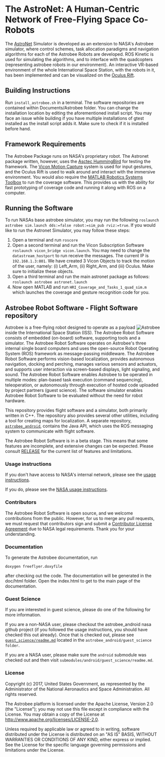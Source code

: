 # The AstroNet: A Human-Centric Network of Free-Flying Space Co-Robots
The [AstroNet](https://www.nasa.gov/directorates/spacetech/strg/ecf2016/AstroNet.html) Simulator is developed as an extension to NASA's Astrobee simulator, where control schemes, task allocation paradigms and navigation algorithms for each of the Astrobee Robots are developed. ROS Kinetic is used for simulating the algorithms, and to interface with the quadcopters (representing astrobee robots in our environment). An interactive VR-based environment of the whole International Space Station, with the robots in it, has been implemented and can be visualized on the [Oculus Rift](https://www.oculus.com/rift/).

## Building Instructions
Run ```install_astrobee.sh``` in a terminal. The software repositories are contained within Documents/Astrobee folder. You can change the installation location by editing the aforementioned install script. You may face an issue while building if you have multiple installations of gtest installed as the install script adds it. Make sure to check if it is installed before hand.

## Framework Requirements
The Astrobee Package runs on NASA's proprietary robot. The Astronet package written, however, uses the [Asctec HummingBird](http://www.asctec.de/en/uav-uas-drones-rpas-roav/asctec-hummingbird/) for testing the framework. The [Vicon Motion Capture](https://www.vicon.com/) system is used for input gestures, and the Oculus Rift is used to walk around and interact with the immersive environment. You would also require the [MATLAB Robotics Systems Toolbox](https://www.mathworks.com/products/robotics.html) to run the coverage software. This provides us with the ability for fast prototyping of coverage code and running it along with ROS on a computer.

## Running the Software
To run NASAs base astrobee simulator, you may run the following ```roslaunch astrobee sim.launch dds:=false robot:=sim_pub rviz:=true```.
If you would like to run the Astronet Simulator, you may follow these steps:
1. Open a terminal and run ```roscore```
2. Open a second terminal and run the Vicon Subscription Software ```roslaunch vicon_bridge vicon.launch```. You may need to change the ```datastream_hostport``` to run receive the messages. The current IP is ```192.168.1.3:801```. We have created 3 Vicon Objects to track the motion of the user, namely: (i) Left_Arm, (ii) Right_Arm, and (iii) Oculus. Make sure to initialize these objects.
3. Open a third terminal and run the main astronet package as follows: ```roslaunch astrobee astronet.launch```
4. Now open MATLAB and run ```HRI_Coverage_and_Tasks_1_quad_sim.m``` which launches the coverage and gesture recognition code for you. 

## Astrobee Robot Software - Flight Software repository

<p>
<img src="doc/images/astrobee.png" srcset="../images/astrobee.png 1x" title="Astrobee" align="right" style="display: inline"/>
Astrobee is a free-flying robot designed to operate as a payload inside
the International Space Station (ISS). The Astrobee Robot Software consists of
embedded (on-board) software, supporting tools and a simulator. The Astrobee
Robot Software operates on Astrobee's three internal single board computers and
uses the open-source Robot Operating System (ROS) framework as message-passing
middleware. The Astrobee Robot Software performs vision-based localization,
provides autonomous navigation, docking and perching, manages various sensors
and actuators, and supports user interaction via screen-based displays, light
signaling, and sound. The Astrobee Robot Software enables Astrobee to be
operated in multiple modes: plan-based task execution (command sequencing),
teleoperation, or autonomously through execution of hosted code uploaded by
project partners (guest science). The software simulator enables Astrobee Robot
Software to be evaluated without the need for robot hardware.
</p>

This repository provides flight software and a simulator, both primarily written
in C++. The repository also provides several other utilities, including a tool
for creating maps for localization. A separate repository,
[`astrobee_android`](https://github.com/nasa/astrobee_android), contains the
Java API, which uses the ROS messaging system to communicate with flight
software.

The Astrobee Robot Software is in a beta stage. This means that some
features are incomplete, and extensive changes can be expected. Please consult
[RELEASE](RELEASE.md) for the current list of features and limitations.

### Usage instructions

If you don't have access to NASA's internal network, please see the
[usage instructions](INSTALL.md).

If you do, please see the [NASA usage instructions](NASA_INSTALL.md).

### Contributors

The Astrobee Robot Software is open source, and we welcome contributions
from the public. However, for us to merge any pull requests, we must request
that contributors sign and submit a [Contributor License Agreement](https://www.nasa.gov/sites/default/files/atoms/files/astrobee_individual_contributor_license_agreement.pdf)
due to NASA legal requirements. Thank you for your understanding.

### Documentation
To generate the Astrobee documentation, run

    doxygen freeflyer.doxyfile

after checking out the code. The documentation will be generated in the doc/html
folder. Open the index.html to get to the main page of the documentation.

### Guest Science

If you are interested in guest science, please do one of the following for more
information.

If you are a non-NASA user, please checkout the astrobee_android nasa github
project (if you followed the usage instructions, you should have checked this
out already). Once that is checked out, please see
[`guest_science/readme.md`](https://github.com/nasa/astrobee_android/blob/HEAD/guest_science/readme.md)
located in the `astrobee_android/guest_science folder`.

If you are a NASA user, please make sure the `android` submodule was checked out
and then visit `submodules/android/guest_science/readme.md`.

### License

Copyright (c) 2017, United States Government, as represented by the
Administrator of the National Aeronautics and Space Administration.
All rights reserved.

The Astrobee platform is licensed under the Apache License, Version 2.0 (the
"License"); you may not use this file except in compliance with the License. You
may obtain a copy of the License at http://www.apache.org/licenses/LICENSE-2.0.

Unless required by applicable law or agreed to in writing, software distributed
under the License is distributed on an "AS IS" BASIS, WITHOUT WARRANTIES OR
CONDITIONS OF ANY KIND, either express or implied. See the License for the
specific language governing permissions and limitations under the License.

